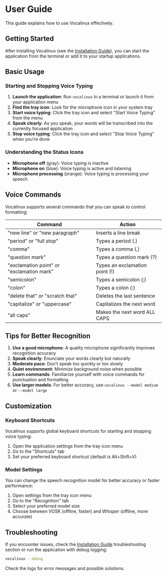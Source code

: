 # User Guide

This guide explains how to use Vocalinux effectively.

## Getting Started

After installing Vocalinux (see the [Installation Guide](INSTALL.md)), you can start the application from the terminal or add it to your startup applications.

## Basic Usage

### Starting and Stopping Voice Typing

1. **Launch the application**: Run `vocalinux` in a terminal or launch it from your application menu
2. **Find the tray icon**: Look for the microphone icon in your system tray
3. **Start voice typing**: Click the tray icon and select "Start Voice Typing" from the menu
4. **Speak clearly**: As you speak, your words will be transcribed into the currently focused application
5. **Stop voice typing**: Click the tray icon and select "Stop Voice Typing" when you're done

### Understanding the Status Icons

- **Microphone off** (gray): Voice typing is inactive
- **Microphone on** (blue): Voice typing is active and listening
- **Microphone processing** (orange): Voice typing is processing your speech

## Voice Commands

Vocalinux supports several commands that you can speak to control formatting:

| Command | Action |
|---------|--------|
| "new line" or "new paragraph" | Inserts a line break |
| "period" or "full stop" | Types a period (.) |
| "comma" | Types a comma (,) |
| "question mark" | Types a question mark (?) |
| "exclamation point" or "exclamation mark" | Types an exclamation point (!) |
| "semicolon" | Types a semicolon (;) |
| "colon" | Types a colon (:) |
| "delete that" or "scratch that" | Deletes the last sentence |
| "capitalize" or "uppercase" | Capitalizes the next word |
| "all caps" | Makes the next word ALL CAPS |

## Tips for Better Recognition

1. **Use a good microphone**: A quality microphone significantly improves recognition accuracy
2. **Speak clearly**: Enunciate your words clearly but naturally
3. **Moderate pace**: Don't speak too quickly or too slowly
4. **Quiet environment**: Minimize background noise when possible
5. **Learn commands**: Familiarize yourself with voice commands for punctuation and formatting
6. **Use larger models**: For better accuracy, use `vocalinux --model medium` or `--model large`

## Customization

### Keyboard Shortcuts

Vocalinux supports global keyboard shortcuts for starting and stopping voice typing:

1. Open the application settings from the tray icon menu
2. Go to the "Shortcuts" tab
3. Set your preferred keyboard shortcut (default is Alt+Shift+V)

### Model Settings

You can change the speech recognition model for better accuracy or faster performance:

1. Open settings from the tray icon menu
2. Go to the "Recognition" tab
3. Select your preferred model size
4. Choose between VOSK (offline, faster) and Whisper (offline, more accurate)

## Troubleshooting

If you encounter issues, check the [Installation Guide](INSTALL.md) troubleshooting section or run the application with debug logging:

```bash
vocalinux --debug
```

Check the logs for error messages and possible solutions.